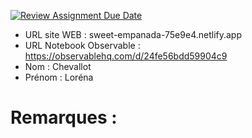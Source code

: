 [![Review Assignment Due Date](https://classroom.github.com/assets/deadline-readme-button-22041afd0340ce965d47ae6ef1cefeee28c7c493a6346c4f15d667ab976d596c.svg)](https://classroom.github.com/a/zNKu7jDa)
- URL site WEB : sweet-empanada-75e9e4.netlify.app
- URL Notebook Observable : https://observablehq.com/d/24fe56bdd59904c9
- Nom : Chevallot
- Prénom : Loréna

# Remarques :
